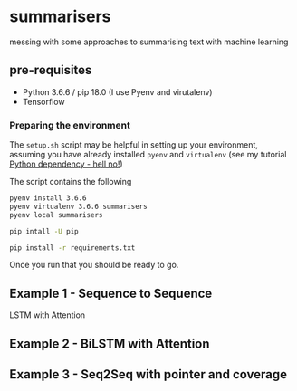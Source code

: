 # summarisers

messing with some approaches to summarising text with machine learning

## pre-requisites

- Python 3.6.6 / pip 18.0 (I use Pyenv and virutalenv)
- Tensorflow

### Preparing the environment

The `setup.sh` script may be helpful in setting up your environment, assuming you have already installed `pyenv` and `virtualenv` (see my tutorial [Python dependency - hell no!](http://www.webpusher.ie/2018/09/19/python-dependency-hell-no/))

The script contains the following

```bash
pyenv install 3.6.6
pyenv virtualenv 3.6.6 summarisers
pyenv local summarisers

pip intall -U pip

pip install -r requirements.txt
```

Once you run that you should be ready to go.

## Example 1 - Sequence to Sequence

LSTM with Attention

## Example 2 - BiLSTM with Attention

## Example 3 - Seq2Seq with pointer and coverage
